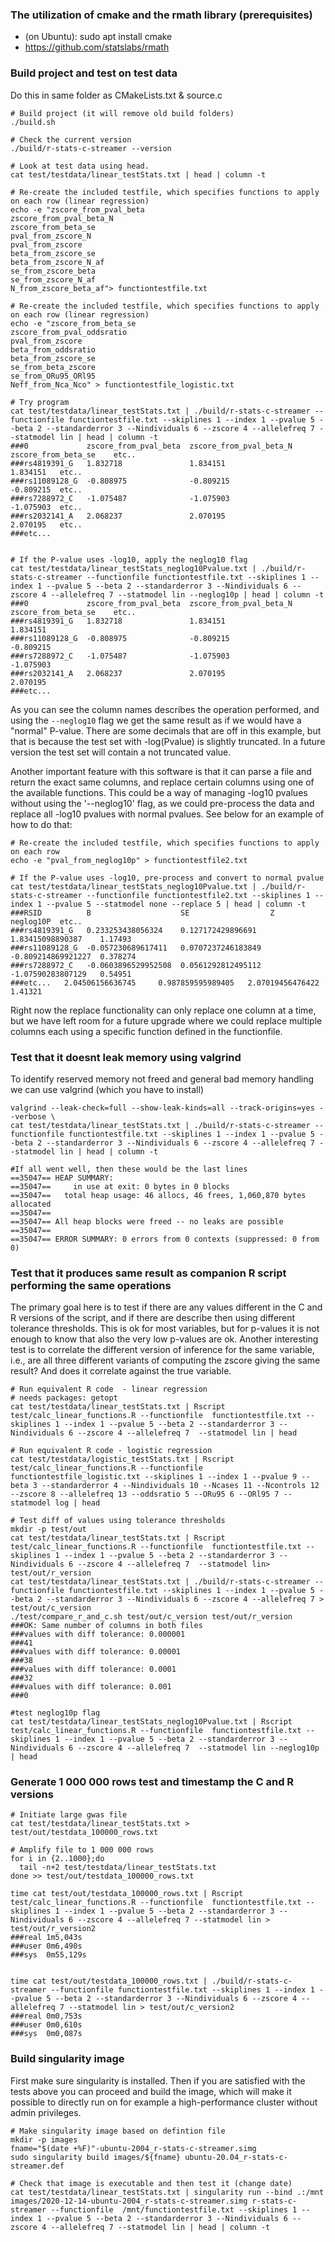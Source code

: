 ### The utilization of cmake and the rmath library (prerequisites)
- (on Ubuntu): sudo apt install cmake
- https://github.com/statslabs/rmath

### Build project and test on test data
Do this in same folder as CMakeLists.txt & source.c

```
# Build project (it will remove old build folders)
./build.sh

# Check the current version
./build/r-stats-c-streamer --version

# Look at test data using head.
cat test/testdata/linear_testStats.txt | head | column -t

# Re-create the included testfile, which specifies functions to apply on each row (linear regression)
echo -e "zscore_from_pval_beta
zscore_from_pval_beta_N
zscore_from_beta_se
pval_from_zscore_N
pval_from_zscore
beta_from_zscore_se
beta_from_zscore_N_af
se_from_zscore_beta
se_from_zscore_N_af
N_from_zscore_beta_af"> functiontestfile.txt

# Re-create the included testfile, which specifies functions to apply on each row (linear regression)
echo -e "zscore_from_beta_se
zscore_from_pval_oddsratio
pval_from_zscore
beta_from_oddsratio
beta_from_zscore_se
se_from_beta_zscore
se_from_ORu95_ORl95
Neff_from_Nca_Nco" > functiontestfile_logistic.txt

# Try program
cat test/testdata/linear_testStats.txt | ./build/r-stats-c-streamer --functionfile functiontestfile.txt --skiplines 1 --index 1 --pvalue 5 --beta 2 --standarderror 3 --Nindividuals 6 --zscore 4 --allelefreq 7 --statmodel lin | head | column -t
###0             zscore_from_pval_beta  zscore_from_pval_beta_N  zscore_from_beta_se	etc..
###rs4819391_G   1.832718               1.834151                 1.834151	etc..
###rs11089128_G  -0.808975              -0.809215                -0.809215	etc..
###rs7288972_C   -1.075487              -1.075903                -1.075903	etc..
###rs2032141_A   2.068237               2.070195                 2.070195	etc..
###etc...


# If the P-value uses -log10, apply the neglog10 flag
cat test/testdata/linear_testStats_neglog10Pvalue.txt | ./build/r-stats-c-streamer --functionfile functiontestfile.txt --skiplines 1 --index 1 --pvalue 5 --beta 2 --standarderror 3 --Nindividuals 6 --zscore 4 --allelefreq 7 --statmodel lin --neglog10p | head | column -t
###0             zscore_from_pval_beta  zscore_from_pval_beta_N  zscore_from_beta_se	etc..
###rs4819391_G   1.832718               1.834151                 1.834151             
###rs11089128_G  -0.808975              -0.809215                -0.809215            
###rs7288972_C   -1.075487              -1.075903                -1.075903            
###rs2032141_A   2.068237               2.070195                 2.070195             
###etc...

```

As you can see the column names describes the operation performed, and using the `--neglog10` flag we get the same result as if we would have a "normal" P-value. There are some decimals that are off in this example, but that is because the test set with -log(Pvalue) is slightly truncated. In a future version the test set will contain a not truncated value.

Another important feature with this software is that it can parse a file and return the exact same columns, and replace certain columns using one of the available functions. This could be a way of managing -log10 pvalues without using the '--neglog10' flag, as we could pre-process the data and replace all -log10 pvalues with normal pvalues. See below for an example of how to do that:

```
# Re-create the included testfile, which specifies functions to apply on each row
echo -e "pval_from_neglog10p" > functiontestfile2.txt

# If the P-value uses -log10, pre-process and convert to normal pvalue
cat test/testdata/linear_testStats_neglog10Pvalue.txt | ./build/r-stats-c-streamer --functionfile functiontestfile2.txt --skiplines 1 --index 1 --pvalue 5 --statmodel none --replace 5 | head | column -t
###RSID          B                    SE                  Z                   neglog10P  etc..
###rs4819391_G   0.233253438056324    0.127172429896691   1.83415098890387    1.17493
###rs11089128_G  -0.057230689617411   0.0707237246183849  -0.809214869921227  0.378274
###rs7288972_C   -0.0603896529952508  0.0561292812495112  -1.07590283807129   0.54951
###etc...   2.04506156636745     0.987859595989405   2.07019456476422    1.41321

```

Right now the replace functionality can only replace one column at a time, but we have left room for a future upgrade where we could replace multiple columns each using a specific function defined in the functionfile.

### Test that it doesnt leak memory using valgrind

To identify reserved memory not freed and general bad memory handling we can use valgrind (which you have to install)

```
valgrind --leak-check=full --show-leak-kinds=all --track-origins=yes --verbose \
cat test/testdata/linear_testStats.txt | ./build/r-stats-c-streamer --functionfile functiontestfile.txt --skiplines 1 --index 1 --pvalue 5 --beta 2 --standarderror 3 --Nindividuals 6 --zscore 4 --allelefreq 7 --statmodel lin | head | column -t

#If all went well, then these would be the last lines
==35047== HEAP SUMMARY:
==35047==     in use at exit: 0 bytes in 0 blocks
==35047==   total heap usage: 46 allocs, 46 frees, 1,060,870 bytes allocated
==35047==
==35047== All heap blocks were freed -- no leaks are possible
==35047==
==35047== ERROR SUMMARY: 0 errors from 0 contexts (suppressed: 0 from 0)

```

### Test that it produces same result as companion R script performing the same operations
The primary goal here is to test if there are any values different in the C and R versions of the script, and if there are describe then using different tolerance thresholds. This is ok for most variables, but for p-values it is not enough to know that also the very low p-values are ok. Another interesting test is to correlate the different version of inference for the same variable, i.e., are all three different variants of computing the zscore giving the same result? And does it correlate against the true variable.
```
# Run equivalent R code  - linear regression
# needs packages: getopt
cat test/testdata/linear_testStats.txt | Rscript test/calc_linear_functions.R --functionfile  functiontestfile.txt --skiplines 1 --index 1 --pvalue 5 --beta 2 --standarderror 3 --Nindividuals 6 --zscore 4 --allelefreq 7  --statmodel lin | head

# Run equivalent R code - logistic regression
cat test/testdata/logistic_testStats.txt | Rscript test/calc_linear_functions.R --functionfile  functiontestfile_logistic.txt --skiplines 1 --index 1 --pvalue 9 --beta 3 --standarderror 4 --Nindividuals 10 --Ncases 11 --Ncontrols 12 --zscore 8 --allelefreq 13 --oddsratio 5 --ORu95 6 --ORl95 7 --statmodel log | head

# Test diff of values using tolerance thresholds
mkdir -p test/out
cat test/testdata/linear_testStats.txt | Rscript test/calc_linear_functions.R --functionfile  functiontestfile.txt --skiplines 1 --index 1 --pvalue 5 --beta 2 --standarderror 3 --Nindividuals 6 --zscore 4 --allelefreq 7  --statmodel lin> test/out/r_version
cat test/testdata/linear_testStats.txt | ./build/r-stats-c-streamer --functionfile functiontestfile.txt --skiplines 1 --index 1 --pvalue 5 --beta 2 --standarderror 3 --Nindividuals 6 --zscore 4 --allelefreq 7 > test/out/c_version
./test/compare_r_and_c.sh test/out/c_version test/out/r_version
###OK: Same number of columns in both files
###values with diff tolerance: 0.000001
###41
###values with diff tolerance: 0.00001
###38
###values with diff tolerance: 0.0001
###32
###values with diff tolerance: 0.001
###0

#test neglog10p flag
cat test/testdata/linear_testStats_neglog10Pvalue.txt | Rscript test/calc_linear_functions.R --functionfile  functiontestfile.txt --skiplines 1 --index 1 --pvalue 5 --beta 2 --standarderror 3 --Nindividuals 6 --zscore 4 --allelefreq 7  --statmodel lin --neglog10p | head

```


### Generate 1 000 000 rows test and timestamp the C and R versions
```
# Initiate large gwas file
cat test/testdata/linear_testStats.txt >  test/out/testdata_100000_rows.txt

# Amplify file to 1 000 000 rows
for i in {2..1000};do
  tail -n+2 test/testdata/linear_testStats.txt
done >> test/out/testdata_100000_rows.txt

time cat test/out/testdata_100000_rows.txt | Rscript test/calc_linear_functions.R --functionfile  functiontestfile.txt --skiplines 1 --index 1 --pvalue 5 --beta 2 --standarderror 3 --Nindividuals 6 --zscore 4 --allelefreq 7 --statmodel lin > test/out/r_version2
###real	1m5,043s
###user	0m6,490s
###sys	0m55,129s


time cat test/out/testdata_100000_rows.txt | ./build/r-stats-c-streamer --functionfile functiontestfile.txt --skiplines 1 --index 1 --pvalue 5 --beta 2 --standarderror 3 --Nindividuals 6 --zscore 4 --allelefreq 7 --statmodel lin > test/out/c_version2
###real	0m0,753s
###user	0m0,610s
###sys	0m0,087s

```

### Build singularity image
First make sure singularity is installed. Then if you are satisfied with the tests above you can proceed and build the image, which will make it possible to directly run on for example a high-performance cluster without admin privileges.

```
# Make singularity image based on defintion file
mkdir -p images
fname="$(date +%F)"-ubuntu-2004_r-stats-c-streamer.simg
sudo singularity build images/${fname} ubuntu-20.04_r-stats-c-streamer.def

# Check that image is executable and then test it (change date)
cat test/testdata/linear_testStats.txt | singularity run --bind .:/mnt images/2020-12-14-ubuntu-2004_r-stats-c-streamer.simg r-stats-c-streamer --functionfile  /mnt/functiontestfile.txt --skiplines 1 --index 1 --pvalue 5 --beta 2 --standarderror 3 --Nindividuals 6 --zscore 4 --allelefreq 7 --statmodel lin | head | column -t

```
